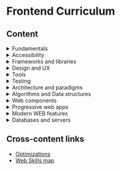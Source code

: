 # Frontend Curriculum

## Content
<details>
<summary>Fundamentals</summary>

- [HTML](./notes/html.md)
- [CSS](./notes/css.md)
- [JavaScript](./notes/javascript.md)
- Canvas API
- WebGl and animations
- [Browsers](./notes/browsers.md)

</details>

<details>
<summary>Accessibility</summary>

- [Accessibility](./notes/a11y.md)

</details>

<details>
<summary>Frameworks and libraries</summary>

- [Angular](./notes/angular.md)
- React
- Vue

</details>

<details>
<summary>Design and UX</summary>

- [Graphics](./notes/graphics.md)
- Color Theory
- [Fonts](./notes/fonts.md)
- Design

</details>

<details>
<summary>Tools</summary>

- [TypeScript](./notes/typescript.md)
- [Dev tools (Chrome, Git, GitHub)](./notes/dev-tools.md)
- [Webpack](./notes/webpack.md)

</details>

<details>
<summary>Testing</summary>


</details>

<details>
<summary>Architecture and paradigms</summary>

- [OOP](./notes/oop.md)
- [Functional programming](./notes/functional-programming.md)
- Procedural programming
- [Architecture](./notes/architecture.md)
- [Design patterns](./notes/design-patterns.md)

</details>

<details>
<summary>Algorithms and Data structures</summary>

- [Data structures and Algorithms](./notes/algorithms.md)

</details>

<details>
<summary>Web components</summary>

- Web components

</details>

<details>
<summary>Progressive web apps</summary>


</details>

<details>
<summary>Modern WEB features</summary>


</details>

<details>
<summary>Databases and servers</summary>

- Serverless
- [Firebase](./notes/firebase.md)

</details>

## Cross-content links
- [Optimizations](./notes/optimizations.md)
- [Web Skills map](https://andreasbm.github.io/web-skills/)
